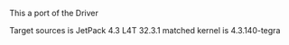 
This a port of the Driver

Target sources is JetPack 4.3 L4T 32.3.1 matched kernel is 4.3.140-tegra

